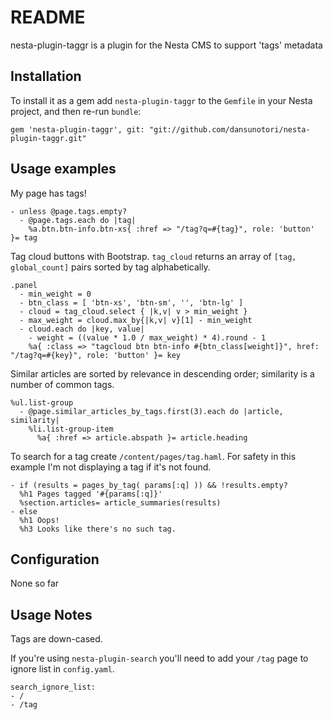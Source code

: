 README
======

nesta-plugin-taggr is a plugin for the Nesta CMS to support 'tags' metadata

Installation
------------

To install it as a gem add `nesta-plugin-taggr` to the `Gemfile` in your Nesta
project, and then re-run `bundle`:

    gem 'nesta-plugin-taggr', git: "git://github.com/dansunotori/nesta-plugin-taggr.git"

Usage examples
--------------

My page has tags!

    - unless @page.tags.empty?
      - @page.tags.each do |tag|
        %a.btn.btn-info.btn-xs{ :href => "/tag?q=#{tag}", role: 'button' }= tag

Tag cloud buttons with Bootstrap. `tag_cloud` returns an array of `[tag, global_count]` pairs sorted by tag alphabetically.

    .panel
      - min_weight = 0
      - btn_class = [ 'btn-xs', 'btn-sm', '', 'btn-lg' ]
      - cloud = tag_cloud.select { |k,v| v > min_weight }
      - max_weight = cloud.max_by{|k,v| v}[1] - min_weight
      - cloud.each do |key, value|
        - weight = ((value * 1.0 / max_weight) * 4).round - 1
        %a{ :class => "tagcloud btn btn-info #{btn_class[weight]}", href: "/tag?q=#{key}", role: 'button' }= key

Similar articles are sorted by relevance in descending order; similarity is a number of common tags.

    %ul.list-group
      - @page.similar_articles_by_tags.first(3).each do |article, similarity|
        %li.list-group-item
          %a{ :href => article.abspath }= article.heading

To search for a tag create `/content/pages/tag.haml`. For safety in this example I'm not displaying a tag if it's not found.

    - if (results = pages_by_tag( params[:q] )) && !results.empty?
      %h1 Pages tagged '#{params[:q]}'
      %section.articles= article_summaries(results)
    - else
      %h1 Oops!
      %h3 Looks like there's no such tag.

Configuration
-------------

None so far

Usage Notes
-----------
Tags are down-cased.

If you're using `nesta-plugin-search` you'll need to add your `/tag` page to ignore list in `config.yaml`.

    search_ignore_list: 
    - /
    - /tag

    